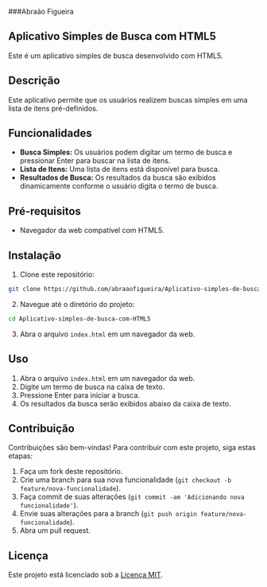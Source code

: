 ###Abraão Figueira
## Aplicativo Simples de Busca com HTML5

Este é um aplicativo simples de busca desenvolvido com HTML5.

## Descrição

Este aplicativo permite que os usuários realizem buscas simples em uma lista de itens pré-definidos.

## Funcionalidades

- **Busca Simples:** Os usuários podem digitar um termo de busca e pressionar Enter para buscar na lista de itens.
- **Lista de Itens:** Uma lista de itens está disponível para busca.
- **Resultados de Busca:** Os resultados da busca são exibidos dinamicamente conforme o usuário digita o termo de busca.

## Pré-requisitos

- Navegador da web compatível com HTML5.

## Instalação

1. Clone este repositório:

```bash
git clone https://github.com/abraaofigueira/Aplicativo-simples-de-busca-com-HTML5.git
```

2. Navegue até o diretório do projeto:

```bash
cd Aplicativo-simples-de-busca-com-HTML5
```

3. Abra o arquivo `index.html` em um navegador da web.

## Uso

1. Abra o arquivo `index.html` em um navegador da web.
2. Digite um termo de busca na caixa de texto.
3. Pressione Enter para iniciar a busca.
4. Os resultados da busca serão exibidos abaixo da caixa de texto.

## Contribuição

Contribuições são bem-vindas! Para contribuir com este projeto, siga estas etapas:

1. Faça um fork deste repositório.
2. Crie uma branch para sua nova funcionalidade (`git checkout -b feature/nova-funcionalidade`).
3. Faça commit de suas alterações (`git commit -am 'Adicionando nova funcionalidade'`).
4. Envie suas alterações para a branch (`git push origin feature/nova-funcionalidade`).
5. Abra um pull request.

## Licença

Este projeto está licenciado sob a [Licença MIT](LICENSE).
